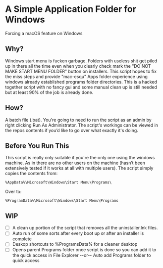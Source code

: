 # A Simple Application Folder for Windows
Forcing a macOS feature on Windows <br>

## Why?
Windows start menu is fucken garbage. Folders with useless shit get piled up in there all the time even when you clearly check mark the "DO NOT MAKE START MENU FOLDER" button on installers. This script hopes to fix the miss steps and provide "mac-esqu" Apps folder experience using windows already established programs folder directories. This is a hacked together script with no fancy gui and some manual clean up is still needed but at least 90% of the job is already done. <br>

## How?
A batch file (.bat). You're going to need to run the script as an admin by right clicking Run As Administrator. The script's workings can be viewed in the repos contents if you’d like to go over what exactly it's doing.

## Before You Run This
This script is really only suitable if you're the only one using the windows machine. As in there are no other users on the machine (hasn’t been extensively tested if it works at all with multiple users). The script simply copies the contents from:

```
%AppData%\Microsoft\Windows\Start Menu\Programs\
```
Over to:
```
%ProgramData%\Microsoft\Windows\Start Menu\Programs
```

## WIP
- [ ]  A clean up portion of the script that removes all the uninstaller.lnk files.  
- [ ]  Auto run of some sorts after every boot up or after an installer is complete
- [ ]  Deskop shortcuts to %ProgramsData% for a cleaner desktop
- [ ]  Opens parent Programs folder once script is done so you can add it to the quick access in File Explorer --or-- Auto add Programs folder to quick access
